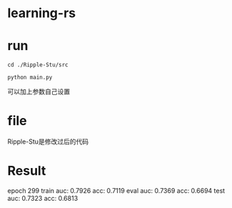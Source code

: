 # learning-rs

# run
```
cd ./Ripple-Stu/src
```
```
python main.py
```
可以加上参数自己设置

# file
Ripple-Stu是修改过后的代码


# Result
epoch 299    train auc: 0.7926  acc: 0.7119    eval auc: 0.7369  acc: 0.6694    test auc: 0.7323  acc: 0.6813